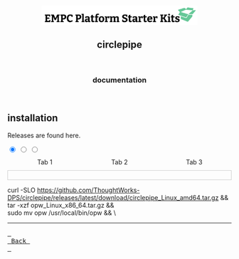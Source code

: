 <div align="center">
	<p>
		<img alt="DPS Title" src="https://raw.githubusercontent.com/ThoughtWorks-DPS/static/master/EMPCPlatformStarterKitsImage.png?sanitize=true" width=350/>
	</p>
  <h2>circlepipe</h2>
  <br />
  <h3>documentation</h3>
</div>
<br />

## installation

Releases are found here.

<div class="tabbed-callout">
  <input type="radio" name="tab" id="tab1" checked>
  <input type="radio" name="tab" id="tab2">
  <input type="radio" name="tab" id="tab3">

  <div class="tabs">
    <label for="tab1">Tab 1</label>
    <label for="tab2">Tab 2</label>
    <label for="tab3">Tab 3</label>
  </div>

  <div class="content">
    <div class="tab-content">
      Content for Tab 1
    </div>
    <div class="tab-content">
      Content for Tab 2
    </div>
    <div class="tab-content">
      Content for Tab 3
    </div>
  </div>
</div>

<style>
.tabbed-callout .tabs {
  display: flex;
}

.tabbed-callout .tabs label {
  flex: 1;
  text-align: center;
  padding: 10px;
  cursor: pointer;
}

.tabbed-callout .content {
  border: 1px solid #ccc;
  padding: 10px;
}

.tabbed-callout .tab-content {
  display: none;
}

.tabbed-callout input[type="radio"]:checked + .content .tab-content:nth-child(1),
.tabbed-callout input[type="radio"]:checked + .content .tab-content:nth-child(2),
.tabbed-callout input[type="radio"]:checked + .content .tab-content:nth-child(3) {
  display: block;
}
</style>


curl -SLO https://github.com/ThoughtWorks-DPS/circlepipe/releases/latest/download/circlepipe_Linux_amd64.tar.gz && \
tar -xzf opw_Linux_x86_64.tar.gz && \
sudo mv opw /usr/local/bin/opw && \


<hr>  

[<kbd> <br> Back <br> </kbd>](./table_of_contents.md)
